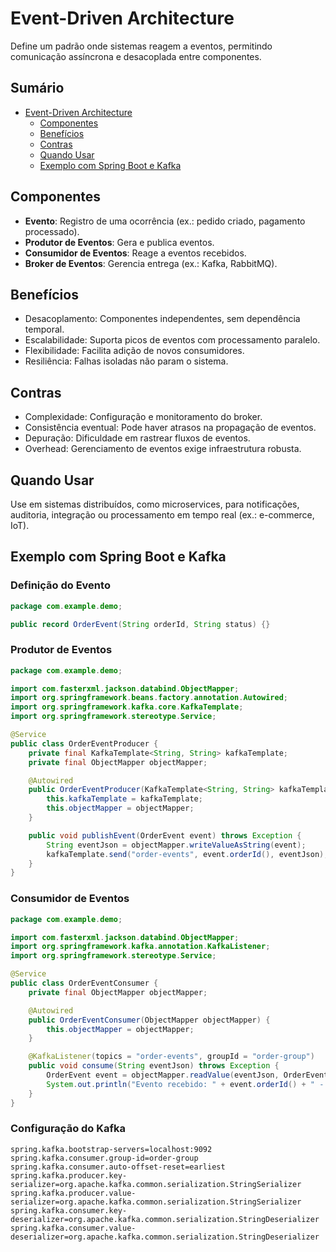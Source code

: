 # Event-Driven Architecture

Define um padrão onde sistemas reagem a eventos, permitindo comunicação assíncrona e desacoplada entre componentes.

## Sumário

- [Event-Driven Architecture](#event-driven-architecture)
  - [Componentes](#componentes)
  - [Benefícios](#benefícios)
  - [Contras](#contras)
  - [Quando Usar](#quando-usar)
  - [Exemplo com Spring Boot e Kafka](#exemplo-com-spring-boot-e-kafka)

## Componentes

- **Evento**: Registro de uma ocorrência (ex.: pedido criado, pagamento processado).
- **Produtor de Eventos**: Gera e publica eventos.
- **Consumidor de Eventos**: Reage a eventos recebidos.
- **Broker de Eventos**: Gerencia entrega (ex.: Kafka, RabbitMQ).

## Benefícios

- Desacoplamento: Componentes independentes, sem dependência temporal.
- Escalabilidade: Suporta picos de eventos com processamento paralelo.
- Flexibilidade: Facilita adição de novos consumidores.
- Resiliência: Falhas isoladas não param o sistema.

## Contras

- Complexidade: Configuração e monitoramento do broker.
- Consistência eventual: Pode haver atrasos na propagação de eventos.
- Depuração: Dificuldade em rastrear fluxos de eventos.
- Overhead: Gerenciamento de eventos exige infraestrutura robusta.

## Quando Usar

Use em sistemas distribuídos, como microservices, para notificações, auditoria, integração ou processamento em tempo real (ex.: e-commerce, IoT).

## Exemplo com Spring Boot e Kafka

### Definição do Evento

```java
package com.example.demo;

public record OrderEvent(String orderId, String status) {}
```

### Produtor de Eventos

```java
package com.example.demo;

import com.fasterxml.jackson.databind.ObjectMapper;
import org.springframework.beans.factory.annotation.Autowired;
import org.springframework.kafka.core.KafkaTemplate;
import org.springframework.stereotype.Service;

@Service
public class OrderEventProducer {
    private final KafkaTemplate<String, String> kafkaTemplate;
    private final ObjectMapper objectMapper;

    @Autowired
    public OrderEventProducer(KafkaTemplate<String, String> kafkaTemplate, ObjectMapper objectMapper) {
        this.kafkaTemplate = kafkaTemplate;
        this.objectMapper = objectMapper;
    }

    public void publishEvent(OrderEvent event) throws Exception {
        String eventJson = objectMapper.writeValueAsString(event);
        kafkaTemplate.send("order-events", event.orderId(), eventJson);
    }
}
```

### Consumidor de Eventos

```java
package com.example.demo;

import com.fasterxml.jackson.databind.ObjectMapper;
import org.springframework.kafka.annotation.KafkaListener;
import org.springframework.stereotype.Service;

@Service
public class OrderEventConsumer {
    private final ObjectMapper objectMapper;

    @Autowired
    public OrderEventConsumer(ObjectMapper objectMapper) {
        this.objectMapper = objectMapper;
    }

    @KafkaListener(topics = "order-events", groupId = "order-group")
    public void consume(String eventJson) throws Exception {
        OrderEvent event = objectMapper.readValue(eventJson, OrderEvent.class);
        System.out.println("Evento recebido: " + event.orderId() + " - " + event.status());
    }
}
```

### Configuração do Kafka

```properties
spring.kafka.bootstrap-servers=localhost:9092
spring.kafka.consumer.group-id=order-group
spring.kafka.consumer.auto-offset-reset=earliest
spring.kafka.producer.key-serializer=org.apache.kafka.common.serialization.StringSerializer
spring.kafka.producer.value-serializer=org.apache.kafka.common.serialization.StringSerializer
spring.kafka.consumer.key-deserializer=org.apache.kafka.common.serialization.StringDeserializer
spring.kafka.consumer.value-deserializer=org.apache.kafka.common.serialization.StringDeserializer
```